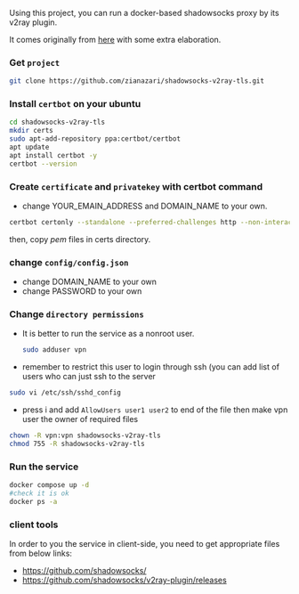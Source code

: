 Using this project, you can run a docker-based shadowsocks proxy by its v2ray plugin.

It comes originally from [here](https://github.com/AhmadRafiee/shadowsocks-with-v2ray) with some extra elaboration.

### Get `project`
```bash
git clone https://github.com/zianazari/shadowsocks-v2ray-tls.git
```

### Install `certbot` on your ubuntu
```bash
cd shadowsocks-v2ray-tls
mkdir certs
sudo apt-add-repository ppa:certbot/certbot
apt update
apt install certbot -y
certbot --version
```

### Create `certificate` and `privatekey` with certbot command

- change YOUR_EMAIN_ADDRESS and DOMAIN_NAME to your own.
```bash
certbot certonly --standalone --preferred-challenges http --non-interactive --agree-tos --email <YOUR_EMAIN_ADDRESS> -d <DOMAIN_NAME>
```
then, copy *pem* files in certs directory.

### change `config/config.json`
- change DOMAIN_NAME to your own
- change PASSWORD to your own


### Change `directory permissions`
- It is better to run the service as a nonroot user.
  ```bash
  sudo adduser vpn
  ```
- remember to restrict this user to login through ssh (you can add list of users who can just ssh to the server
```bash
sudo vi /etc/ssh/sshd_config
```
- press i and add `AllowUsers user1 user2` to end of the file
 then make vpn user the owner of required files 
```bash
chown -R vpn:vpn shadowsocks-v2ray-tls
chmod 755 -R shadowsocks-v2ray-tls
```

### Run the service
```bash
docker compose up -d
#check it is ok
docker ps -a
```

### client tools
In order to you the service in client-side, you need to get appropriate files from below links:
- https://github.com/shadowsocks/
- https://github.com/shadowsocks/v2ray-plugin/releases
